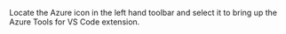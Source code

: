 Locate the Azure icon in the left hand toolbar and select it to bring up the Azure Tools for VS Code extension.